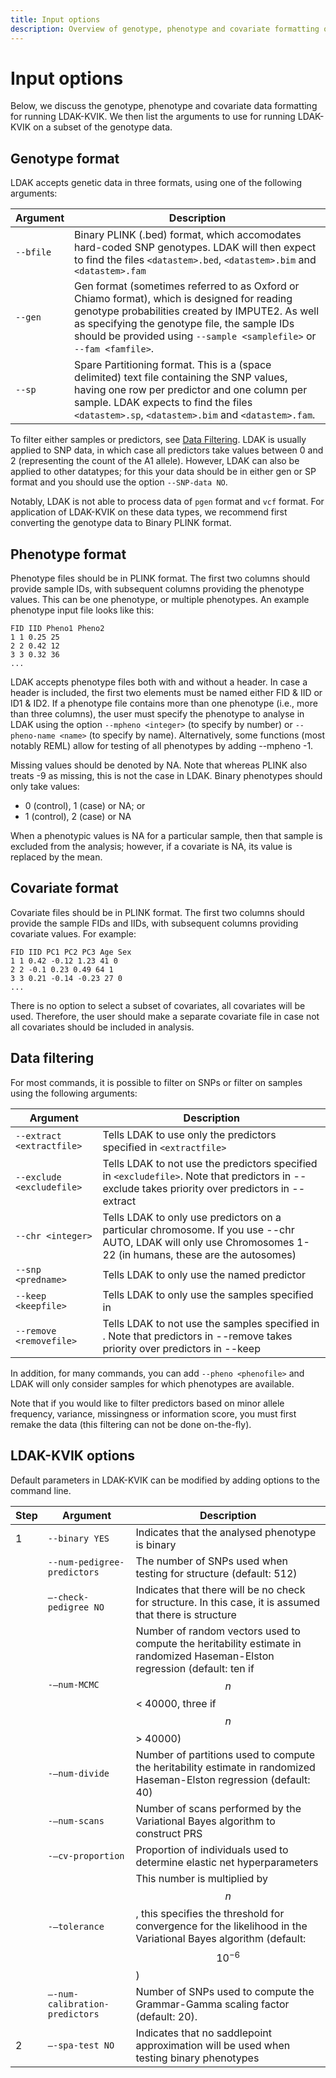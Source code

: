 ```yaml
---
title: Input options
description: Overview of genotype, phenotype and covariate formatting options in LDAK-KVIK
---
```

<script type="text/javascript" async
  src="https://cdnjs.cloudflare.com/ajax/libs/mathjax/2.7.7/MathJax.js?config=TeX-MML-AM_CHTML">
</script>
<a id="gen"></a>

# Input options

Below, we discuss the genotype, phenotype and covariate data formatting for running LDAK-KVIK. We then list the arguments to use for running LDAK-KVIK on a subset of the genotype data.

## Genotype format

LDAK accepts genetic data in three formats, using one of the following arguments:

| Argument |  Description |
|--------------------|--------|
| `--bfile`    | Binary PLINK (.bed) format, which accomodates hard-coded SNP genotypes. LDAK will then expect to find the files `<datastem>.bed`, `<datastem>.bim` and `<datastem>.fam`   |
| `--gen`   |  Gen format (sometimes referred to as Oxford or Chiamo format), which is designed for reading genotype probabilities created by IMPUTE2. As well as specifying the genotype file, the sample IDs should be provided using `--sample <samplefile>` or `--fam <famfile>`.    |
| `--sp`   | Spare Partitioning format. This is a (space delimited) text file containing the SNP values, having one row per predictor and one column per sample. LDAK expects to find the files `<datastem>.sp`, `<datastem>.bim` and `<datastem>.fam`.       |

To filter either samples or predictors, see [Data Filtering](/docs/input#filtering). LDAK is usually applied to SNP data, in which case all predictors take values between 0 and 2 (representing the count of the A1 allele). However, LDAK can also be applied to other datatypes; for this your data should be in either gen or SP format and you should use the option `--SNP-data NO`.

Notably, LDAK is not able to process data of `pgen` format and `vcf` format. For application of LDAK-KVIK on these data types, we recommend first converting the genotype data to Binary PLINK format.

<a id="pheno"></a>

## Phenotype format

Phenotype files should be in PLINK format. The first two columns should provide sample IDs, with subsequent columns providing the phenotype values. This can be one phenotype, or multiple phenotypes. An example phenotype input file looks like this:
```
FID IID Pheno1 Pheno2
1 1 0.25 25
2 2 0.42 12
3 3 0.32 36
...
```
LDAK accepts phenotype files both with and without a header. In case a header is included, the first two elements must be named either FID & IID or ID1 & ID2. If a phenotype file contains more than one phenotype (i.e., more than three columns), the user must specify the phenotype to analyse in LDAK using the option `--mpheno <integer>` (to specify by number) or `--pheno-name <name>` (to specify by name). Alternatively, some functions (most notably REML) allow for testing of all phenotypes by adding --mpheno -1.

Missing values should be denoted by NA. Note that whereas PLINK also treats -9 as missing, this is not the case in LDAK. Binary phenotypes should only take values:
- 0 (control), 1 (case) or NA; or
- 1 (control), 2 (case) or NA

When a phenotypic values is NA for a particular sample, then that sample is excluded from the analysis; however, if a covariate is NA, its value is replaced by the mean.

<a id="covar"></a>

## Covariate format

Covariate files should be in PLINK format. The first two columns should provide the sample FIDs and IIDs, with subsequent columns providing covariate values. For example: 
```
FID IID PC1 PC2 PC3 Age Sex
1 1 0.42 -0.12 1.23 41 0
2 2 -0.1 0.23 0.49 64 1
3 3 0.21 -0.14 -0.23 27 0
...
```
There is no option to select a subset of covariates, all covariates will be used. Therefore, the user should make a separate covariate file in case not all covariates should be included in analysis.

<a id="filtering"></a>

## Data filtering

For most commands, it is possible to filter on SNPs or filter on samples using the following arguments:

| Argument |  Description |
|--------------------|--------|
| `--extract <extractfile>`    | Tells LDAK to use only the predictors specified in `<extractfile>`   |
| `--exclude <excludefile>` | Tells LDAK to not use the predictors specified in `<excludefile>`. Note that predictors in --exclude <excludefile> takes priority over predictors in --extract <extractfile> |
| `--chr <integer>` | Tells LDAK to only use predictors on a particular chromosome. If you use --chr AUTO, LDAK will only use Chromosomes 1-22 (in humans, these are the autosomes) |
| `--snp <predname>` | Tells LDAK to only use the named predictor |
| `--keep <keepfile>` | Tells LDAK to only use the samples specified in <keepfile> |
| `--remove <removefile>` | Tells LDAK to not use the samples specified in <removefile>. Note that predictors in --remove <removefile> takes priority over predictors in --keep <keepfile> |

In addition, for many commands, you can add `--pheno <phenofile>` and LDAK will only consider samples for which phenotypes are available.

Note that if you would like to filter predictors based on minor allele frequency, variance, missingness or information score, you must first remake the data (this filtering can not be done on-the-fly).

<a id="kvik"></a>

## LDAK-KVIK options

Default parameters in LDAK-KVIK can be modified by adding options to the command line.

| Step | Argument |  Description |
|--------|--------------------|--------|
|1    | `--binary YES`    |  Indicates that the analysed phenotype is binary |
|   | `--num-pedigree-predictors`    |  The number of SNPs used when testing for structure (default: 512)   |
| | `–-check-pedigree NO`   |  Indicates that there will be no check for structure. In this case, it is assumed that there is structure    |
|   | `-–num-MCMC`   | Number of random vectors used to compute the heritability estimate in randomized Haseman-Elston regression (default: ten if $$n$$ < 40000, three if $$n$$ > 40000)     |
|   | `-–num-divide`   | Number of partitions used to compute the heritability estimate in randomized Haseman-Elston regression (default: 40)    |
|   | `-–num-scans`   | Number of scans performed by the Variational Bayes algorithm to construct PRS   |
|   | `-–cv-proportion`   | Proportion of individuals used to determine elastic net hyperparameters   |
|   | `-–tolerance`   | This number is multiplied by $$n$$, this specifies the threshold for convergence for the likelihood in the Variational Bayes algorithm (default: $$10^{-6}$$)   |
|   | `–-num-calibration-predictors`   | Number of SNPs used to compute the Grammar-Gamma scaling factor (default: 20).  |
| 2  | `–-spa-test NO`   | Indicates that no saddlepoint approximation will be used when testing binary phenotypes  |